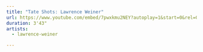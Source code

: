```yaml
---
title: "Tate Shots: Lawrence Weiner"
url: https://www.youtube.com/embed/7pwxkmu2NEY?autoplay=1&start=0&rel=0
duration: 3'43"
artists:
  - lawrence-weiner

---
```


